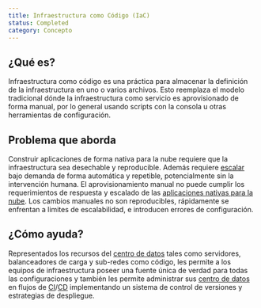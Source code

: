 ```yaml
---
title: Infraestructura como Código (IaC)
status: Completed
category: Concepto
---
```


## ¿Qué es?

Infraestructura como código es una práctica para almacenar la definición de la infraestructura en uno o varios archivos. Esto reemplaza el modelo tradicional dónde la infraestructura como servicio es aprovisionado de forma manual, por lo general usando scripts con la consola u otras herramientas de configuración.

## Problema que aborda

Construir aplicaciones de forma nativa para la nube requiere que la infraestructura sea desechable y reproducible. Además requiere [escalar](/scalability/) bajo demanda de forma automática y repetible, potencialmente sin la intervención humana. El aprovisionamiento manual no puede cumplir los requerimientos de respuesta y escalado de las [aplicaciones nativas para la nube](/cloud_native_apps/). Los cambios manuales no son reproducibles, rápidamente se enfrentan a limites de escalabilidad, e introducen errores de configuración.

## ¿Cómo ayuda?

Representados los recursos del [centro de datos](/data_center/) tales como servidores, balanceadores de carga y sub-redes como código, les permite a los equipos de infraestructura poseer una fuente única de verdad para todas las configuraciones y también les permite administrar sus [centro de datos](/data_center/) en flujos de [CI](/continuous_integration/)/[CD](/continuous_delivery/) implementando un sistema de control de versiones y estrategias de despliegue.
